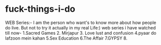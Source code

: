 # fuck-things-i-do
WEB Series:-
I am the person who want's to know more about how people do live. But not to try it actually in my real Life:)
web series i have watched till now- 1.Sacred Games 2. Mirjapur 3. Love lust and confusion 4.pyaar do lafzoon mein kahan 5.Sex Education 6.The Affair 7.GYPSY 8. 
